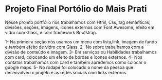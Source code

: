 # Projeto Final Portólio do Mais Prati

 Nesse projeto portfólio nós trabalhamos com Html, Css, tag semânticas, divisões, seções,
 imagens, ícones externos com Font Awesome, efeito em vidro com Glass, e com framework Bootstrap.

 1- Na primeira seção nós usamos um menu com lista,link, imagem
    de fundo e também efeito de vidro com Glass.
 2- No sobre trabalhamos com a divisão de conteúdo e imagem.
 3- Em serviços ou Habilidades trabalhamos com card, colocando um efeito de bordas e ícones externos.
 4- Nos contatos trabalhamos com card e também apredemos como colocar o google maps.
 5- No rodapé foi colocado o nome da pessoa que desenvolveu o projeto e as redes sociais com links externos.